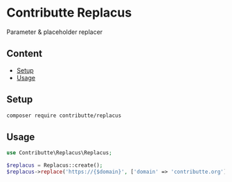 # Contributte Replacus

Parameter & placeholder replacer

## Content

- [Setup](#setup)
- [Usage](#usage)

## Setup

```bash
composer require contributte/replacus
```

## Usage

```php
use Contributte\Replacus\Replacus;

$replacus = Replacus::create();
$replacus->replace('https://{$domain}', ['domain' => 'contributte.org']);
```
